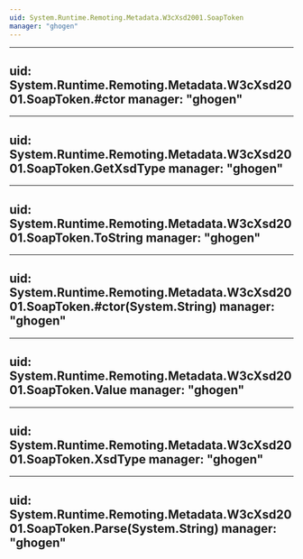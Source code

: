 ```yaml
---
uid: System.Runtime.Remoting.Metadata.W3cXsd2001.SoapToken
manager: "ghogen"
---
```


---
uid: System.Runtime.Remoting.Metadata.W3cXsd2001.SoapToken.#ctor
manager: "ghogen"
---

---
uid: System.Runtime.Remoting.Metadata.W3cXsd2001.SoapToken.GetXsdType
manager: "ghogen"
---

---
uid: System.Runtime.Remoting.Metadata.W3cXsd2001.SoapToken.ToString
manager: "ghogen"
---

---
uid: System.Runtime.Remoting.Metadata.W3cXsd2001.SoapToken.#ctor(System.String)
manager: "ghogen"
---

---
uid: System.Runtime.Remoting.Metadata.W3cXsd2001.SoapToken.Value
manager: "ghogen"
---

---
uid: System.Runtime.Remoting.Metadata.W3cXsd2001.SoapToken.XsdType
manager: "ghogen"
---

---
uid: System.Runtime.Remoting.Metadata.W3cXsd2001.SoapToken.Parse(System.String)
manager: "ghogen"
---
